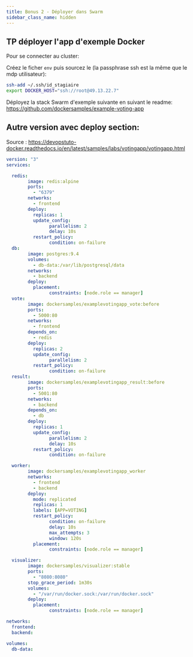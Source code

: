 ```yaml
---
title: Bonus 2 - Déployer dans Swarm
sidebar_class_name: hidden
---
```


## TP déployer l'app d'exemple Docker

Pour se connecter au cluster: 

Créez le ficher `env` puis sourcez le (la passphrase ssh est la même que le mdp utilisateur):

```sh
ssh-add ~/.ssh/id_stagiaire
export DOCKER_HOST="ssh://root@49.13.22.7"
```

Déployez la stack Swarm d'exemple suivante en suivant le readme: https://github.com/dockersamples/example-voting-app


## Autre version avec deploy section:

Source : https://devopstuto-docker.readthedocs.io/en/latest/samples/labs/votingapp/votingapp.html


```yaml
version: "3"
services:

  redis:
        image: redis:alpine
        ports:
          - "6379"
        networks:
          - frontend
        deploy:
          replicas: 1
          update_config:
                parallelism: 2
                delay: 10s
          restart_policy:
                condition: on-failure
  db:
        image: postgres:9.4
        volumes:
          - db-data:/var/lib/postgresql/data
        networks:
          - backend
        deploy:
          placement:
                constraints: [node.role == manager]
  vote:
        image: dockersamples/examplevotingapp_vote:before
        ports:
          - 5000:80
        networks:
          - frontend
        depends_on:
          - redis
        deploy:
          replicas: 2
          update_config:
                parallelism: 2
          restart_policy:
                condition: on-failure
  result:
        image: dockersamples/examplevotingapp_result:before
        ports:
          - 5001:80
        networks:
          - backend
        depends_on:
          - db
        deploy:
          replicas: 1
          update_config:
                parallelism: 2
                delay: 10s
          restart_policy:
                condition: on-failure

  worker:
        image: dockersamples/examplevotingapp_worker
        networks:
          - frontend
          - backend
        deploy:
          mode: replicated
          replicas: 1
          labels: [APP=VOTING]
          restart_policy:
                condition: on-failure
                delay: 10s
                max_attempts: 3
                window: 120s
          placement:
                constraints: [node.role == manager]

  visualizer:
        image: dockersamples/visualizer:stable
        ports:
          - "8080:8080"
        stop_grace_period: 1m30s
        volumes:
          - "/var/run/docker.sock:/var/run/docker.sock"
        deploy:
          placement:
                constraints: [node.role == manager]

networks:
  frontend:
  backend:

volumes:
  db-data:
```